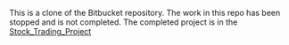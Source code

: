This is a clone of the Bitbucket repository. The work in this repo has been stopped and is not completed. The completed project is in the [Stock_Trading_Project](https://github.com/COMP488-Fall2017-RAD-NET/Stock_Trading_Project)

